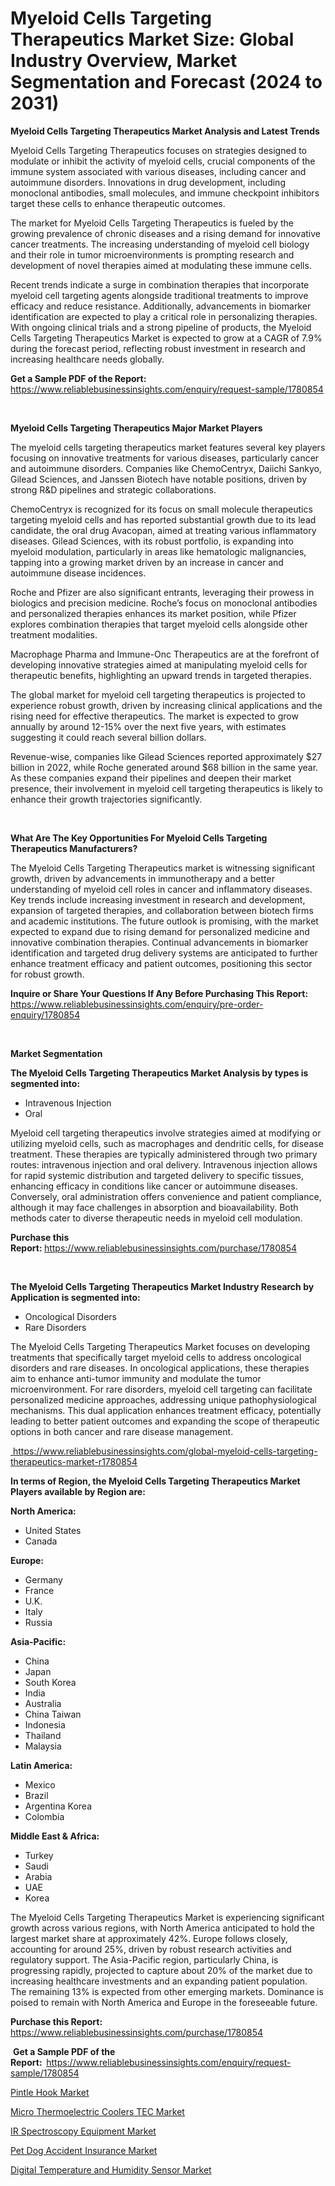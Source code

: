<p><h1>Myeloid Cells Targeting Therapeutics Market Size: Global Industry Overview, Market Segmentation and Forecast (2024 to 2031)</h1></p><p><strong>Myeloid Cells Targeting Therapeutics Market Analysis and Latest Trends</strong></p>
<p><p>Myeloid Cells Targeting Therapeutics focuses on strategies designed to modulate or inhibit the activity of myeloid cells, crucial components of the immune system associated with various diseases, including cancer and autoimmune disorders. Innovations in drug development, including monoclonal antibodies, small molecules, and immune checkpoint inhibitors target these cells to enhance therapeutic outcomes.</p><p>The market for Myeloid Cells Targeting Therapeutics is fueled by the growing prevalence of chronic diseases and a rising demand for innovative cancer treatments. The increasing understanding of myeloid cell biology and their role in tumor microenvironments is prompting research and development of novel therapies aimed at modulating these immune cells.</p><p>Recent trends indicate a surge in combination therapies that incorporate myeloid cell targeting agents alongside traditional treatments to improve efficacy and reduce resistance. Additionally, advancements in biomarker identification are expected to play a critical role in personalizing therapies. With ongoing clinical trials and a strong pipeline of products, the Myeloid Cells Targeting Therapeutics Market is expected to grow at a CAGR of 7.9% during the forecast period, reflecting robust investment in research and increasing healthcare needs globally.</p></p>
<p><strong>Get a Sample PDF of the Report:&nbsp;</strong> <a href="https://www.reliablebusinessinsights.com/enquiry/request-sample/1780854?utm_campaign=1091&utm_medium=2&utm_source=Github&utm_content=ia&utm_term=13102024&utm_id=myeloid-cells-targeting-therapeutics">https://www.reliablebusinessinsights.com/enquiry/request-sample/1780854</a></p>
<p>&nbsp;</p>
<p><strong>Myeloid Cells Targeting Therapeutics Major Market Players</strong></p>
<p><p>The myeloid cells targeting therapeutics market features several key players focusing on innovative treatments for various diseases, particularly cancer and autoimmune disorders. Companies like ChemoCentryx, Daiichi Sankyo, Gilead Sciences, and Janssen Biotech have notable positions, driven by strong R&D pipelines and strategic collaborations.</p><p>ChemoCentryx is recognized for its focus on small molecule therapeutics targeting myeloid cells and has reported substantial growth due to its lead candidate, the oral drug Avacopan, aimed at treating various inflammatory diseases. Gilead Sciences, with its robust portfolio, is expanding into myeloid modulation, particularly in areas like hematologic malignancies, tapping into a growing market driven by an increase in cancer and autoimmune disease incidences.</p><p>Roche and Pfizer are also significant entrants, leveraging their prowess in biologics and precision medicine. Roche’s focus on monoclonal antibodies and personalized therapies enhances its market position, while Pfizer explores combination therapies that target myeloid cells alongside other treatment modalities.</p><p>Macrophage Pharma and Immune-Onc Therapeutics are at the forefront of developing innovative strategies aimed at manipulating myeloid cells for therapeutic benefits, highlighting an upward trends in targeted therapies.</p><p>The global market for myeloid cell targeting therapeutics is projected to experience robust growth, driven by increasing clinical applications and the rising need for effective therapeutics. The market is expected to grow annually by around 12-15% over the next five years, with estimates suggesting it could reach several billion dollars.</p><p>Revenue-wise, companies like Gilead Sciences reported approximately $27 billion in 2022, while Roche generated around $68 billion in the same year. As these companies expand their pipelines and deepen their market presence, their involvement in myeloid cell targeting therapeutics is likely to enhance their growth trajectories significantly.</p></p>
<p>&nbsp;</p>
<p><strong>What Are The Key Opportunities For Myeloid Cells Targeting Therapeutics Manufacturers?</strong></p>
<p><p>The Myeloid Cells Targeting Therapeutics market is witnessing significant growth, driven by advancements in immunotherapy and a better understanding of myeloid cell roles in cancer and inflammatory diseases. Key trends include increasing investment in research and development, expansion of targeted therapies, and collaboration between biotech firms and academic institutions. The future outlook is promising, with the market expected to expand due to rising demand for personalized medicine and innovative combination therapies. Continual advancements in biomarker identification and targeted drug delivery systems are anticipated to further enhance treatment efficacy and patient outcomes, positioning this sector for robust growth.</p></p>
<p><strong>Inquire or Share Your Questions If Any Before Purchasing This Report:</strong> <a href="https://www.reliablebusinessinsights.com/enquiry/pre-order-enquiry/1780854?utm_campaign=1091&utm_medium=2&utm_source=Github&utm_content=ia&utm_term=13102024&utm_id=myeloid-cells-targeting-therapeutics">https://www.reliablebusinessinsights.com/enquiry/pre-order-enquiry/1780854</a></p>
<p>&nbsp;</p>
<p><strong>Market Segmentation</strong></p>
<p><strong>The Myeloid Cells Targeting Therapeutics Market Analysis by types is segmented into:</strong></p>
<p><ul><li>Intravenous Injection</li><li>Oral</li></ul></p>
<p><p>Myeloid cell targeting therapeutics involve strategies aimed at modifying or utilizing myeloid cells, such as macrophages and dendritic cells, for disease treatment. These therapies are typically administered through two primary routes: intravenous injection and oral delivery. Intravenous injection allows for rapid systemic distribution and targeted delivery to specific tissues, enhancing efficacy in conditions like cancer or autoimmune diseases. Conversely, oral administration offers convenience and patient compliance, although it may face challenges in absorption and bioavailability. Both methods cater to diverse therapeutic needs in myeloid cell modulation.</p></p>
<p><strong>Purchase this Report:&nbsp;</strong><a href="https://www.reliablebusinessinsights.com/purchase/1780854?utm_campaign=1091&utm_medium=2&utm_source=Github&utm_content=ia&utm_term=13102024&utm_id=myeloid-cells-targeting-therapeutics">https://www.reliablebusinessinsights.com/purchase/1780854</a></p>
<p>&nbsp;</p>
<p><strong>The Myeloid Cells Targeting Therapeutics Market Industry Research by Application is segmented into:</strong></p>
<p><ul><li>Oncological Disorders</li><li>Rare Disorders</li></ul></p>
<p><p>The Myeloid Cells Targeting Therapeutics Market focuses on developing treatments that specifically target myeloid cells to address oncological disorders and rare diseases. In oncological applications, these therapies aim to enhance anti-tumor immunity and modulate the tumor microenvironment. For rare disorders, myeloid cell targeting can facilitate personalized medicine approaches, addressing unique pathophysiological mechanisms. This dual application enhances treatment efficacy, potentially leading to better patient outcomes and expanding the scope of therapeutic options in both cancer and rare disease management.</p></p>
<p><a href="https://www.reliablebusinessinsights.com/global-myeloid-cells-targeting-therapeutics-market-r1780854?utm_campaign=1091&utm_medium=2&utm_source=Github&utm_content=ia&utm_term=13102024&utm_id=myeloid-cells-targeting-therapeutics">&nbsp;https://www.reliablebusinessinsights.com/global-myeloid-cells-targeting-therapeutics-market-r1780854</a></p>
<p><strong>In terms of Region, the Myeloid Cells Targeting Therapeutics Market Players available by Region are:</strong></p>
<p>
    <p> <strong> North America: </strong>
        <ul>
            <li>United States</li>
            <li>Canada</li>
        </ul>
        </p> 
    <p> <strong> Europe: </strong>
        <ul>
            <li>Germany</li>
            <li>France</li>
            <li>U.K.</li>
            <li>Italy</li>
            <li>Russia</li>
        </ul>
        </p> 
    <p> <strong> Asia-Pacific: </strong>
        <ul>
            <li>China</li>
            <li>Japan</li>
            <li>South Korea</li>
            <li>India</li>
            <li>Australia</li>
            <li>China Taiwan</li>
            <li>Indonesia</li>
            <li>Thailand</li>
            <li>Malaysia</li>
        </ul>
        </p> 
    <p> <strong> Latin America: </strong>
        <ul>
            <li>Mexico</li>
            <li>Brazil</li>
            <li>Argentina Korea</li>
            <li>Colombia</li>
        </ul>
        </p> 
    <p> <strong> Middle East & Africa: </strong>
        <ul>
            <li>Turkey</li>
            <li>Saudi</li>
            <li>Arabia</li>
            <li>UAE</li>
            <li>Korea</li>
        </ul>
    </p>
    </p>
<p><p>The Myeloid Cells Targeting Therapeutics Market is experiencing significant growth across various regions, with North America anticipated to hold the largest market share at approximately 42%. Europe follows closely, accounting for around 25%, driven by robust research activities and regulatory support. The Asia-Pacific region, particularly China, is progressing rapidly, projected to capture about 20% of the market due to increasing healthcare investments and an expanding patient population. The remaining 13% is expected from other emerging markets. Dominance is poised to remain with North America and Europe in the foreseeable future.</p></p>
<p><strong>Purchase this Report: </strong><a href="https://www.reliablebusinessinsights.com/purchase/1780854?utm_campaign=1091&utm_medium=2&utm_source=Github&utm_content=ia&utm_term=13102024&utm_id=myeloid-cells-targeting-therapeutics">https://www.reliablebusinessinsights.com/purchase/1780854</a></p>
<p>&nbsp;<strong>Get a Sample PDF of the Report:&nbsp;&nbsp;</strong><a href="https://www.reliablebusinessinsights.com/enquiry/request-sample/1780854?utm_campaign=1091&utm_medium=2&utm_source=Github&utm_content=ia&utm_term=13102024&utm_id=myeloid-cells-targeting-therapeutics">https://www.reliablebusinessinsights.com/enquiry/request-sample/1780854</a></p>
<p><strong></strong></p>
<p><p><a href="https://issuu.com/reportprime-2/docs/pintle-hook-market-size-2030.pptx_f02d20ec2fa9b9?utm_campaign=1091&utm_medium=2&utm_source=Github&utm_content=ia&utm_term=13102024&utm_id=myeloid-cells-targeting-therapeutics">Pintle Hook Market</a></p><p><a href="https://www.linkedin.com/pulse/insights-micro-thermoelectric-coolers-tec-market-players-size-fopwe?utm_campaign=1091&utm_medium=2&utm_source=Github&utm_content=ia&utm_term=13102024&utm_id=myeloid-cells-targeting-therapeutics">Micro Thermoelectric Coolers TEC Market</a></p><p><a href="https://issuu.com/reportprime-2/docs/ir-spectroscopy-equipment-market-si_bc6019c2fa645a?utm_campaign=1091&utm_medium=2&utm_source=Github&utm_content=ia&utm_term=13102024&utm_id=myeloid-cells-targeting-therapeutics">IR Spectroscopy Equipment Market</a></p><p><a href="https://github.com/roydonhol47/Market-Research-Report-List-1/blob/main/pet-dog-accident-insurance-market.md?utm_campaign=1091&utm_medium=2&utm_source=Github&utm_content=ia&utm_term=13102024&utm_id=myeloid-cells-targeting-therapeutics">Pet Dog Accident Insurance Market</a></p><p><a href="https://www.linkedin.com/pulse/digital-temperature-humidity-sensor-market-size-share-ahwne?utm_campaign=1091&utm_medium=2&utm_source=Github&utm_content=ia&utm_term=13102024&utm_id=myeloid-cells-targeting-therapeutics">Digital Temperature and Humidity Sensor Market</a></p></p>